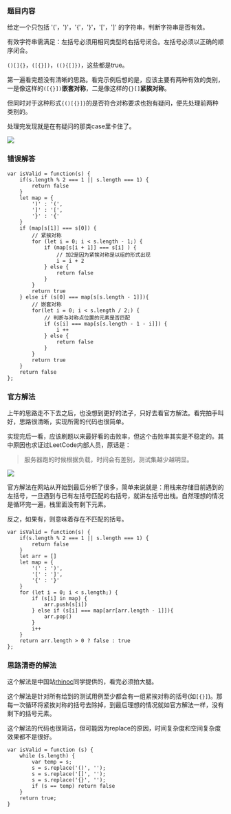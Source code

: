 ### 题目内容
给定一个只包括 '('，')'，'{'，'}'，'['，']' 的字符串，判断字符串是否有效。

有效字符串需满足：左括号必须用相同类型的右括号闭合。左括号必须以正确的顺序闭合。

`()[]{}`，`([{}])`，`((){[]})`，这些都是true。

第一遍看完题没有清晰的思路。看完示例后想的是，应该主要有两种有效的类别，一是像这样的`([{}])`**嵌套对称**，二是像这样的`{}[]`**紧挨对称**。

但同时对于这种形式`{()[{}]}`的是否符合对称要求也抱有疑问，便先处理前两种类别的。

处理完发现就是在有疑问的那类case里卡住了。

![](https://i.loli.net/2020/03/10/auY8sb7L4RyGj6x.png)

### 错误解答
```
var isValid = function(s) {
    if(s.length % 2 === 1 || s.length === 1) {
        return false
    }
    let map = {
        ')' : '(',
        ']' : '[',
        '}' : '{'
    }
    if (map[s[1]] === s[0]) {
        // 紧挨对称
        for (let i = 0; i < s.length - 1;) {
            if (map[s[i + 1]] === s[i] ) {
                // 加2是因为紧挨对称是以组的形式出现
                i = i + 2
            } else {
                return false
            }
        }
        return true
    } else if (s[0] === map[s[s.length - 1]]){
        // 嵌套对称
        for(let i = 0; i < s.length / 2;) {
            // 判断与对称点位置的元素是否匹配
            if (s[i] === map[s[s.length - 1 - i]]) {
                i ++ 
            } else {
                return false
            }
        }
        return true
    }
    return false
};
```

### 官方解法
上午的思路走不下去之后，也没想到更好的法子，只好去看官方解法。看完拍手叫好，思路很清晰，实现所需的代码也很简单。

实现完后一看，应该刷题以来最好看的击败率，但这个击败率其实是不稳定的。其中原因也求证过LeetCode内部人员，原话是：
> 服务器跑的时候根据负载，时间会有差别，测试集越少越明显。

![](https://i.loli.net/2020/03/10/s1hebpKmQ7NUDg2.png)

官方解法在网站从开始到最后分析了很多，简单来说就是：用栈来存储目前遇到的左括号，一旦遇到与已有左括号匹配的右括号，就讲左括号出栈。自然理想的情况是循环完一遍，栈里面没有剩下元素。

反之，如果有，则意味着存在不匹配的括号。
```
var isValid = function(s) {
    if(s.length % 2 === 1 || s.length === 1) {
        return false
    }
    let arr = []
    let map = {
        '(' : ')',
        '[' : ']',
        '{' : '}'
    }
    for (let i = 0; i < s.length;) {
        if (s[i] in map) {
            arr.push(s[i])
        } else if (s[i] === map[arr[arr.length - 1]]){
            arr.pop()
        }
        i++
    }
    return arr.length > 0 ? false : true
};
```

### 思路清奇的解法
这个解法是中国站[rhinoc](https://leetcode-cn.com/problems/valid-parentheses/solution/javascript-you-xiao-de-gua-hao-by-rhinoc/)同学提供的，看完必须拍大腿。

这个解法是针对所有给到的测试用例至少都会有一组紧挨对称的括号(如`[{}]`)。那每一次循环将紧挨对称的括号去除掉，到最后理想的情况就如官方解法一样，没有剩下的括号元素。

这个解法的代码也很简洁，但可能因为replace的原因，时间复杂度和空间复杂度效果都不是很好。

```
var isValid = function (s) {
    while (s.length) {
        var temp = s;
        s = s.replace('()', '');
        s = s.replace('[]', '');
        s = s.replace('{}', '');
        if (s == temp) return false
    }
    return true;
}
```